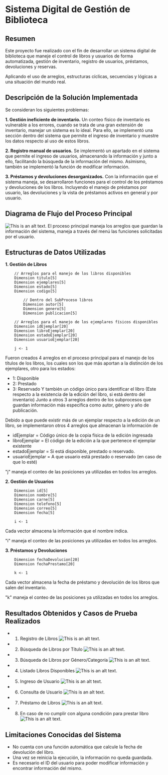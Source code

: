 # Sistema Digital de Gestión de Biblioteca

## Resumen

Este proyecto fue realizado con el fin de desarrollar un sistema digital de biblioteca que maneje el control de libros y usuarios de forma automatizada, gestión de inventario, registro de usuarios, préstamos, devoluciones y reservas. 

Aplicando el uso de arreglos, estructuras cíclicas, secuencias y lógicas a una situación del mundo real. 

## Descripción de la Solución Implementada

Se consideran los siguientes problemas:

**1. Gestión ineficiente de inventario.** Un conteo físico de inventario es vulnerable a los errores, cuando se trata de una gran extensión de inventario, manejar un sistema es lo ideal. Para ello, se implementó una sección dentro del sistema que permite el ingreso de inventario y muestre los datos respecto al uso de estos libros.

**2. Registro manual de usuarios.** Se implementó un apartado en el sistema que permite el ingreso de usuarios, almacenando la información y junto a ello, facilitando la búsqueda de la información del mismo. Asímismo, también se implementó la función de modificar información.

**3. Préstamos y devoluciones desorganizados.** Con la información que el sistema maneja, se desarrollaron funciones para el control de los préstamos y devoluciones de los libros. Incluyendo el manejo de préstamos por usuario, las devoluciones y la vista de préstamos activos en general y por usuario.

## Diagrama de Flujo del Proceso Principal
![This is an alt text.](/biblioteca_principal.png)
El proceso principal maneja los arreglos que guardan la información del sistema, maneja a través del menú las funciones solicitadas por el usuario.


## Estructuras de Datos Utilizadas

**1. Gestión de Libros**

```
	// Arreglos para el manejo de los libros disponibles
    Dimension titulo[5]
	Dimension ejemplares[5]
	Dimension estado[5]
	Dimension codigo[5]

        // Dentro del SubProceso libros
        Dimension autor[5]
	    Dimension genero[5]
	    Dimension publicacion[5]
	
    // Arreglos para el manejo de los ejemplares físicos disponibles
	Dimension idEjemplar[20]
	Dimension libroEjemplar[20]
	Dimension estadoEjemplar[20]
	Dimension usuarioEjemplar[20]

    j <- 1
```
Fueron creados 4 arreglos en el proceso principal para el manejo de los títulos de los libros, los cuales son los que más aportan a la distinción de los ejemplares, otro para los estados:
* 1: Disponible
* 2: Prestado
* 3: Reservado 
Y también un código único para identificar el libro (Este respecto a la existencia de la edición del libro, si está dentro del inventario)
Junto a otros 3 arreglos dentro de los subprocesos que guardan información más específica como autor, género y año de publicación.

Debido a que puede existir más de un ejemplar respecto a la edición de un libro, se implementaron otros 4 arreglos que almacenan la información de
* idEjemplar = Código único de la copia física de la edición ingresada
* libroEjemplar = El código de la edición a la que pertenece el ejemplar existente
* estadoEjemplar = Si está disponible, prestado o reservado.
* usuarioEjemplar = A que usuario está prestado o reservado (en caso de que lo esté)

"j" maneja el conteo de las posiciones ya utilizadas en todos los arreglos.

**2. Gestión de Usuarios**
```
	Dimension id[5]
	Dimension nombre[5]
	Dimension carne[5]
	Dimension telefono[5]
	Dimension correo[5]
	Dimension fecha[5]

    i <- 1
```
Cada vector almacena la información que el nombre indica.

"i" maneja el conteo de las posiciones ya utilizadas en todos los arreglos.

**3. Préstamos y Devoluciones**
```
	Dimension fechaDevolucion[20]
	Dimension fechaPrestamo[20]

    k <- 1
```

Cada vector almacena la fecha de préstamo y devolución de los libros que salen del inventario.

"k" maneja el conteo de las posiciones ya utilizadas en todos los arreglos.

## Resultados Obtenidos y Casos de Prueba Realizados
* 1. Registro de Libros
![This is an alt text.](/3registrolibros.png)
* 2. Búsqueda de Libros por Título
![This is an alt text.](/4busquedalibros.png)
* 3. Búsqueda de Libros por Género/Categoría
![This is an alt text.](/4.2busquedalibros.png)
* 4. Listado Libros Disponibles
![This is an alt text.](/5librosdisponibles.png)
* 5. Ingreso de Usuario
![This is an alt text.](/7ingresoestudiantes.png)
* 6. Consulta de Usuario
![This is an alt text.](/8consultausuarios.png)
* 7. Préstamo de Libros
![This is an alt text.](/11prestamolibro.png)
* 8. En caso de no cumplir con alguna condición para prestar libro
![This is an alt text.](/13usuarionoencontrado.png)

## Limitaciones Conocidas del Sistema

* No cuenta con una función automática que calcule la fecha de devolución del libro.
* Una vez se reinicia la ejecución, la información no queda guardada.
* Es necesario el ID del usuario para poder modificar información y encontrar información del mismo.
